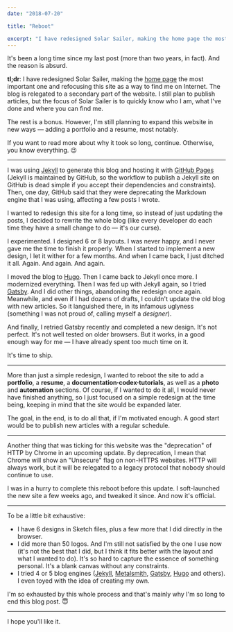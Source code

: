 ```yaml
---
date: "2018-07-20"

title: "Reboot"

excerpt: "I have redesigned Solar Sailer, making the home page the most important one and refocusing this site as a way to find me on Internet. The blog is relegated to a secondary part of the website. I still plan to publish articles, but the focus of Solar Sailer is to quickly know who I am, what I've done and where you can find me. The rest is a bonus."
---
```


It's been a long time since my last post (more than two years, in fact). And the reason is absurd.

**tl;dr**: I have redesigned Solar Sailer, making the [home page](/) the most important one and refocusing this site as a way to find me on Internet. The blog is relegated to a secondary part of the website. I still plan to publish articles, but the focus of Solar Sailer is to quickly know who I am, what I've done and where you can find me.

The rest is a bonus. However, I'm still planning to expand this website in new ways — adding a portfolio and a resume, most notably.

If you want to read more about why it took so long, continue. Otherwise, you know everything. 😉

---

I was using [Jekyll][jekyll] to generate this blog and hosting it with [GitHub Pages](https://pages.github.com) (Jekyll is maintained by GitHub, so the workflow to publish a Jekyll site on GitHub is dead simple if you accept their dependencies and constraints). Then, one day, GitHub said that they were deprecating the Markdown engine that I was using, affecting a few posts I wrote.

I wanted to redesign this site for a long time, so instead of just updating the posts, I decided to rewrite the whole blog (like every developer do each time they have a small change to do — it's our curse).

I experimented. I designed 6 or 8 layouts. I was never happy, and I never gave me the time to finish it properly. When I started to implement a new design, I let it wither for a few months. And when I came back, I just ditched it all. Again. And again. And again.

I moved the blog to [Hugo][hugo]. Then I came back to Jekyll once more. I modernized everything. Then I was fed up with Jekyll again, so I tried [Gatsby][gatsby]. And I did other things, abandoning the redesign once again. Meanwhile, and even if I had dozens of drafts, I couldn't update the old blog with new articles. So it languished there, in its infamous uglyness (something I was not proud of, calling myself a _designer_).

And finally, I retried Gatsby recently and completed a new design. It's not perfect. It's not well tested on older browsers. But it works, in a good enough way for me — I have already spent too much time on it.

It's time to ship.

---

More than just a simple redesign, I wanted to reboot the site to add a **portfolio**, a **resume**, a **documentation·codex·tutorials**, as well as a **photo** and **automation** sections. Of course, if I wanted to do it all, I would never have finished anything, so I just focused on a simple redesign at the time being, keeping in mind that the site would be expanded later.

The goal, in the end, is to do all that, if I'm motivated enough. A good start would be to publish new articles with a regular schedule.

---

Another thing that was ticking for this website was the "deprecation" of HTTP by Chrome in an upcoming update. By deprecation, I mean that Chrome will show an "Unsecure" flag on non-HTTPS websites. HTTP will always work, but it will be relegated to a legacy protocol that nobody should continue to use.

I was in a hurry to complete this reboot before this update. I soft-launched the new site a few weeks ago, and tweaked it since. And now it's official.

---

To be a little bit exhaustive:

- I have 6 designs in Sketch files, plus a few more that I did directly in the browser.
- I did more than 50 logos. And I'm still not satisfied by the one I use now (it's not the best that I did, but I think it fits better with the layout and what I wanted to do). It's so hard to capture the essence of something personal. It's a blank canvas without any constraints.
- I tried 4 or 5 blog engines ([Jekyll][jekyll], [Metalsmith][metalsmith], [Gatsby][gatsby], [Hugo][hugo] and others). I even toyed with the idea of creating my own.

I'm so exhausted by this whole process and that's mainly why I'm so long to end this blog post. 😇

---

I hope you'll like it.


[jekyll]: http://jekyllrb.com
[hugo]: https://gohugo.io
[metalsmith]: http://www.metalsmith.io
[gatsby]: https://www.gatsbyjs.org
